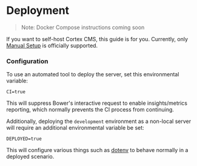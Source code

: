 # Deployment

> Note: Docker Compose instructions coming soon

If you want to self-host Cortex CMS, this guide is for you. Currently, only [Manual Setup](/basics/setup/manual.md) is officially supported.

### Configuration

To use an automated tool to deploy the server, set this environmental variable:

```shell
CI=true
```

This will suppress Bower's interactive request to enable insights/metrics reporting, which normally prevents the CI process from continuing.

Additionally, deploying the `development` environment as a non-local server will require an additional environmental variable be set:

```shell
DEPLOYED=true
```

This will configure various things such as [dotenv](https://github.com/bkeepers/dotenv) to behave normally in a deployed scenario.

